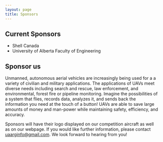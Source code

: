 ```yaml
---
layout: page 
title: Sponsors
---
```


## Current Sponsors ##
* Shell Canada
* University of Alberta Faculty of Engineering

## Sponsor us ##

Unmanned, autonomous aerial vehicles are increasingly being used for a a variety of civilian and military applications. The applications of UAVs meet diverse needs including search and rescue, law enforcement, and environmental, forest fire or pipeline monitoring. Imagine the possibilities of a system that flies, records data, analyzes it, and sends back the information you need at the touch of a button! UAVs are able to save large amounts of money and man-power while maintaining safety, efficiency, and accuracy.

Sponsors will have their logo displayed on our competition aircraft as well as on our webpage. If you would like further information, please contact [uaarginfo@gmail.com](mailto:uaarginfo@gmail.com). We look forward to hearing from you!
